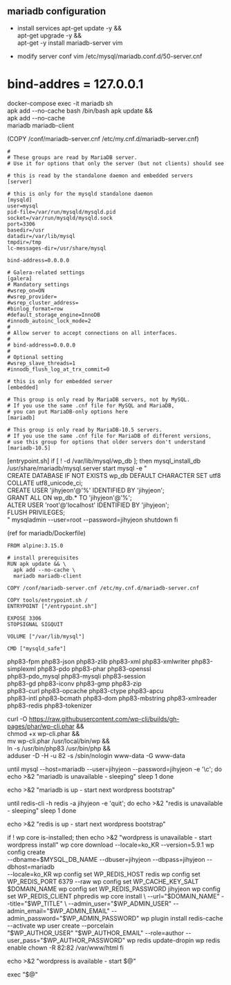 ## mariadb configuration
- install services
apt-get update -y && \
apt-get upgrade -y && \
apt-get -y install mariadb-server vim

- modify server conf
vim /etc/mysql/mariadb.conf.d/50-server.cnf
# bind-addres  = 127.0.0.1

docker-compose exec -it mariadb sh       
apk add --no-cache bash
/bin/bash
apk update && \
  apk add --no-cache \
  mariadb mariadb-client

(COPY /conf/mariadb-server.cnf /etc/my.cnf.d/mariadb-server.cnf)
```
#
# These groups are read by MariaDB server.
# Use it for options that only the server (but not clients) should see

# this is read by the standalone daemon and embedded servers
[server]

# this is only for the mysqld standalone daemon
[mysqld]
user=mysql
pid-file=/var/run/mysqld/mysqld.pid
socket=/var/run/mysqld/mysqld.sock
port=3306
basedir=/usr
datadir=/var/lib/mysql
tmpdir=/tmp
lc-messages-dir=/usr/share/mysql

bind-address=0.0.0.0

# Galera-related settings
[galera]
# Mandatory settings
#wsrep_on=ON
#wsrep_provider=
#wsrep_cluster_address=
#binlog_format=row
#default_storage_engine=InnoDB
#innodb_autoinc_lock_mode=2
#
# Allow server to accept connections on all interfaces.
#
# bind-address=0.0.0.0
#
# Optional setting
#wsrep_slave_threads=1
#innodb_flush_log_at_trx_commit=0

# this is only for embedded server
[embedded]

# This group is only read by MariaDB servers, not by MySQL.
# If you use the same .cnf file for MySQL and MariaDB,
# you can put MariaDB-only options here
[mariadb]

# This group is only read by MariaDB-10.5 servers.
# If you use the same .cnf file for MariaDB of different versions,
# use this group for options that older servers don't understand
[mariadb-10.5]
```

[entrypoint.sh]
if [ ! -d /var/lib/mysql/wp_db ]; then
  mysql_install_db
  /usr/share/mariadb/mysql.server start
  mysql -e "\
    CREATE DATABASE IF NOT EXISTS wp_db DEFAULT CHARACTER SET utf8 COLLATE utf8_unicode_ci; \
    CREATE USER 'jihyjeon'@'%' IDENTIFIED BY 'jihyjeon'; \
    GRANT ALL ON wp_db.* TO 'jihyjeon'@'%'; \
    ALTER USER 'root'@'localhost' IDENTIFIED BY 'jihyjeon'; \
    FLUSH PRIVILEGES; \
    "
  mysqladmin --user=root --password=jihyjeon shutdown
fi

(ref for mariadb/Dockerfile)
```
FROM alpine:3.15.0

# install prerequisites
RUN apk update && \
  apk add --no-cache \
  mariadb mariadb-client

COPY /conf/mariadb-server.cnf /etc/my.cnf.d/mariadb-server.cnf

COPY tools/entrypoint.sh /
ENTRYPOINT ["/entrypoint.sh"]

EXPOSE 3306
STOPSIGNAL SIGQUIT

VOLUME ["/var/lib/mysql"]

CMD ["mysqld_safe"]
```

php83-fpm php83-json php83-zlib php83-xml php83-xmlwriter php83-simplexml php83-pdo php83-phar php83-openssl \
  php83-pdo_mysql php83-mysqli php83-session \
  php83-gd php83-iconv php83-gmp php83-zip \
  php83-curl php83-opcache php83-ctype php83-apcu \
  php83-intl php83-bcmath php83-dom php83-mbstring php83-xmlreader php83-redis php83-tokenizer

  curl -O https://raw.githubusercontent.com/wp-cli/builds/gh-pages/phar/wp-cli.phar && \
  chmod +x wp-cli.phar && \
  mv wp-cli.phar /usr/local/bin/wp && \
  ln -s /usr/bin/php83 /usr/bin/php && \
  adduser -D -H -u 82 -s /sbin/nologin www-data -G www-data

until mysql --host=mariadb --user=jihyjeon --password=jihyjeon -e '\c'; do
  echo >&2 "mariadb is unavailable - sleeping"
  sleep 1
done

echo >&2 "mariadb is up - start next wordpress bootstrap"

until redis-cli -h redis -a jihyjeon -e 'quit'; do
  echo >&2 "redis is unavailable - sleeping"
  sleep 1
done

echo >&2 "redis is up - start next wordpress bootstrap"

if ! wp core is-installed; then
  echo >&2 "wordpress is unavailable - start wordpress install"
  wp core download --locale=ko_KR --version=5.9.1
  wp config create \
    --dbname=$MYSQL_DB_NAME --dbuser=jihyjeon --dbpass=jihyjeon --dbhost=mariadb \
    --locale=ko_KR
  wp config set WP_REDIS_HOST redis
  wp config set WP_REDIS_PORT 6379 --raw
  wp config set WP_CACHE_KEY_SALT $DOMAIN_NAME
  wp config set WP_REDIS_PASSWORD jihyjeon
  wp config set WP_REDIS_CLIENT phpredis
  wp core install \
    --url="$DOMAIN_NAME" --title="$WP_TITLE" \
    --admin_user="$WP_ADMIN_USER" --admin_email="$WP_ADMIN_EMAIL" --admin_password="$WP_ADMIN_PASSWORD"
  wp plugin install redis-cache --activate
  wp user create --porcelain \
    "$WP_AUTHOR_USER" "$WP_AUTHOR_EMAIL" --role=author --user_pass="$WP_AUTHOR_PASSWORD"
  wp redis update-dropin
  wp redis enable
  chown -R 82:82 /var/www/html
fi

echo >&2 "wordpress is available - start $@"

exec "$@"